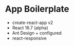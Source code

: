 # App Boilerplate

- create-react-app v2
- React 16.7 (alpha)
- Ant Design + configured
- react-responsive
